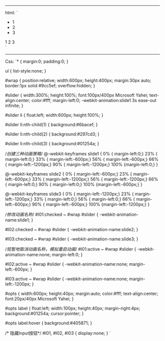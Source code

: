 

----------
html:
`<div id="wrap">
  <ul id="slider">
    <li>1</li>
    <li>2</li>
    <li>3</li>
  </ul>
</div>
  
<div id="opts">
  <label for="l01">1</label>
  <label for="l02">2</label>
  <label for="l03">3</label>
</div>`


----------
Css:
`* {
  margin:0;
  padding:0;
}

ul {
  list-style:none;
}

#wrap {
  position:relative;
  width:600px;
  height:400px;
  margin:30px auto;
  border:1px solid #9cc5ef;
  overflow:hidden;
}

#slider {
  width:300%;
  height:100%;
  font:100px/400px Microsoft Yahei;
  text-align:center;
  color:#fff;
  margin-left:0;
  -webkit-animation:slide1 3s ease-out infinite;
}

#slider li {
  float:left;
  width:600px;
  height:100%;
}

#slider li:nth-child(1) {
  background:#6bacef;
}

#slider li:nth-child(2) {
  background:#297cd3;
}

#slider li:nth-child(3) {
  background:#01254a;
}

/*创建三种动画策略*/
@-webkit-keyframes slide1 {
  0% { margin-left:0;}
  23% { margin-left:0;}
  33% { margin-left:-600px;}
  56% { margin-left:-600px;}
  66% { margin-left:-1200px;}
  90% { margin-left:-1200px;}
  100% {margin-left:0;}
}

@-webkit-keyframes slide2 {
  0% { margin-left:-600px;}
  23% { margin-left:-600px;}
  33% { margin-left:-1200px;}
  56% { margin-left:-1200px;}
  66% { margin-left:0;}
  90% { margin-left:0;}
  100% {margin-left:-600px;}
}

@-webkit-keyframes slide3 {
  0% { margin-left:-1200px;}
  23% { margin-left:-1200px;}
  33% { margin-left:0;}
  56% { margin-left:0;}
  66% { margin-left:-600px;}
  90% { margin-left:-600px;}
  100% {margin-left:-1200px;}
}


/*修改动画名称*/
#l01:checked ~ #wrap #slider {
  -webkit-animation-name:slide1;
}

#l02:checked ~ #wrap #slider {
  -webkit-animation-name:slide2;
}

#l03:checked ~ #wrap #slider {
  -webkit-animation-name:slide3;
}


/*短暂地取消动画名称，模拟重启动画*/
#l01:active ~ #wrap #slider {
  -webkit-animation-name:none;
  margin-left:0;
}

#l02:active ~ #wrap #slider {
  -webkit-animation-name:none;
  margin-left:-600px;
}

#l03:active ~ #wrap #slider {
  -webkit-animation-name:none;
  margin-left:-1200px;
}


#opts {
  width:600px;
  height:40px;
  margin:auto;
  color:#fff;
  text-align:center;
  font:20px/40px Microsoft Yahei;
}

#opts label {
  float:left;
  width:100px;
  height:40px;
  margin-right:4px;
  background:#01254a;
  cursor:pointer;
}

#opts label:hover {
  background:#405871;
}

/* 隐藏Input按钮*/
#l01, #l02, #l03 {
  display:none;
}
`
